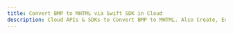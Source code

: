 ---title: Convert BMP to MHTML via Swift SDK in Clouddescription: Cloud APIs & SDKs to Convert BMP to MHTML. Also Create, Edit & Render Microsoft Word & OpenOffice documents in the Cloud.---